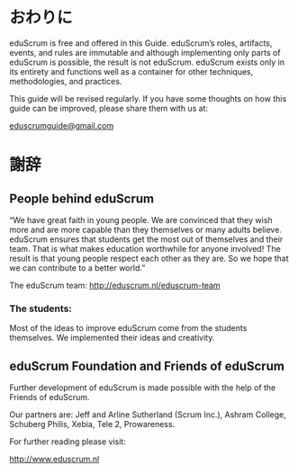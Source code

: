 <!--# End Note -->
# おわりに

eduScrum is free and offered in this Guide. eduScrum’s roles, artifacts, events, and rules are immutable and although implementing only parts of eduScrum is possible, the result is not eduScrum. eduScrum exists only in its entirety and functions well as a container for other techniques, methodologies, and practices.

This guide will be revised regularly. If you have some thoughts on how this guide can be improved, please share them with us at:

eduscrumguide@gmail.com


<!-- # Acknowledgements -->
# 謝辞

## People behind eduScrum

“We have great faith in young people. We are convinced that they wish more and are more capable than they themselves or many adults believe. eduScrum ensures that students get the most out of themselves and their team. That is what makes education worthwhile for anyone involved! The result is that young people respect each other as they are. So we hope that we can contribute to a better world.”

The eduScrum team: http://eduscrum.nl/eduscrum-team

### The students: 

Most of the ideas to improve eduScrum come from the students themselves. We implemented their ideas and creativity. 

## eduScrum Foundation and Friends of eduScrum

Further development of eduScrum is made possible with the help of the Friends of eduScrum. 

Our partners are: Jeff and Arline Sutherland (Scrum Inc.), Ashram College, Schuberg Philis, Xebia, Tele 2, Prowareness.

For further reading please visit:

http://www.eduscrum.nl
